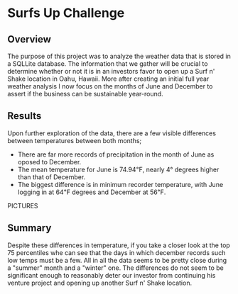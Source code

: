 # Surfs Up Challenge

## Overview

The purpose of this project was to analyze the weather data that is stored in a SQLLite database. The information that we gather will be crucial to determine whether or not it is in an investors favor to open up a Surf n' Shake location in Oahu, Hawaii. More after creating an initial full year weather analysis I now focus on the months of June and December to assert if the business can be sustainable year-round.

## Results

Upon further exploration of the data, there are a few visible differences between temperatures between both months;

* There are far more records of precipitation in the month of June as oposed to December.
* The mean temperature for June is 74.94℉, nearly 4° degrees higher than that of December.
* The biggest difference is in minimum recorder temperature, with June logging in at 64℉ degrees and December at 56℉.

PICTURES

## Summary

Despite these differences in temperature, if you take a closer look at the top 75 percentiles whe can see that the days in which december records such low temps must be a few. All in all the data seems to be pretty close during a "summer" month and a "winter" one. The differences do not seem to be significant enough to reasonably deter our investor from continuing his venture project and opening up another Surf n' Shake location.
